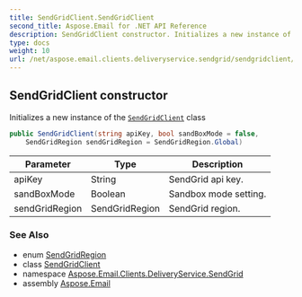 ```yaml
---
title: SendGridClient.SendGridClient
second_title: Aspose.Email for .NET API Reference
description: SendGridClient constructor. Initializes a new instance of the SendGridClient class
type: docs
weight: 10
url: /net/aspose.email.clients.deliveryservice.sendgrid/sendgridclient/sendgridclient/
---
```

## SendGridClient constructor

Initializes a new instance of the [`SendGridClient`](../) class

```csharp
public SendGridClient(string apiKey, bool sandBoxMode = false, 
    SendGridRegion sendGridRegion = SendGridRegion.Global)
```

| Parameter | Type | Description |
| --- | --- | --- |
| apiKey | String | SendGrid api key. |
| sandBoxMode | Boolean | Sandbox mode setting. |
| sendGridRegion | SendGridRegion | SendGrid region. |

### See Also

* enum [SendGridRegion](../../sendgridregion/)
* class [SendGridClient](../)
* namespace [Aspose.Email.Clients.DeliveryService.SendGrid](../../sendgridclient/)
* assembly [Aspose.Email](../../../)



